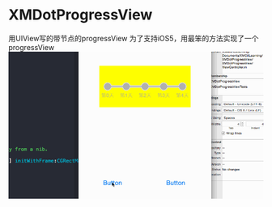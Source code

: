 XMDotProgressView
=================

用UIView写的带节点的progressView
为了支持iOS5，用最笨的方法实现了一个progressView
![image](screenShots/Untitled.gif)
